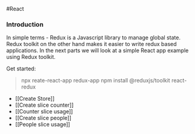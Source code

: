 #React

### Introduction

In simple terms - Redux is a Javascript library to manage global state.
Redux toolkit on the other hand makes it easier to write redux based applications.
In the next parts we will look at a simple React app example using Redux toolkit.

Get started:
> npx reate-react-app redux-app
> npm install @reduxjs/toolkit react-redux

- [[Create Store]]
- [[Create slice counter]]
- [[Counter slice usage]]
- [[Create slice people]]
- [[People slice usage]]